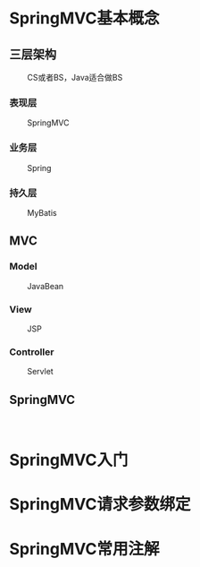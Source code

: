 # SpringMVC基本概念
## 三层架构
&emsp;&emsp; CS或者BS，Java适合做BS
### 表现层
&emsp;&emsp; SpringMVC
### 业务层
&emsp;&emsp; Spring
### 持久层
&emsp;&emsp; MyBatis
## MVC
### Model
&emsp;&emsp; JavaBean
### View
&emsp;&emsp; JSP
### Controller
&emsp;&emsp; Servlet
## SpringMVC 
&emsp;&emsp;  
# SpringMVC入门
# SpringMVC请求参数绑定
# SpringMVC常用注解
